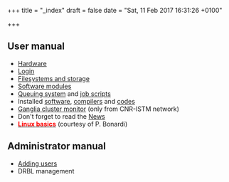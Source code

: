 +++
title = "_index"
draft = false
date = "Sat, 11 Feb 2017 16:31:26 +0100"

+++
## User manual
- [Hardware](hardware)
- [Login](login)
- [Filesystems and storage](storage)
- [Software modules](modules)
- [Queuing system](queue) and [job scripts](jobs)
- Installed [software](software), [compilers](compilers) and [codes](codes)
- [Ganglia cluster monitor](http://istm245.istm.loc/ganglia) (only from CNR-ISTM network)
- Don't forget to read the [News](news)
- [<font color="red">__Linux basics__</font>](pdf/linux_commands.pdf) (courtesy of P. Bonardi)

## Administrator manual
- [Adding users](adduser)
- DRBL management

